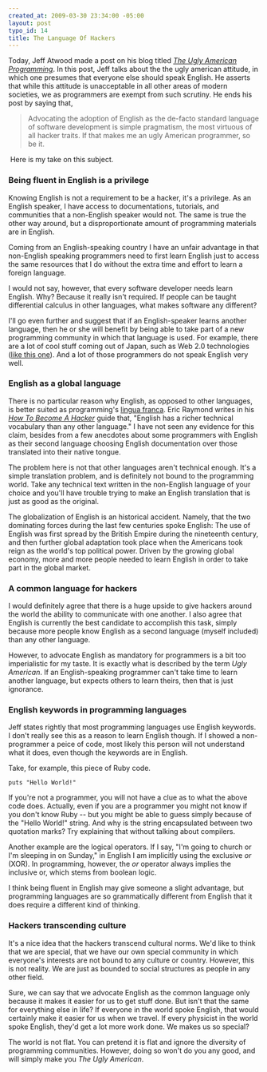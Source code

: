 ```yaml
--- 
created_at: 2009-03-30 23:34:00 -05:00
layout: post
typo_id: 14
title: The Language Of Hackers
---
```

<p>Today, Jeff Atwood made a post on his blog titled <a href="http://www.codinghorror.com/blog/archives/001248.html"><em>The Ugly American Programming</em></a>. In this post, Jeff talks about the the ugly american attitude, in which one presumes that everyone else should speak English. He asserts that while this attitude is unacceptable in all other areas of modern societies, we as programmers are exempt from such scrutiny. He ends his post by saying that,</p>
<blockquote>Advocating the adoption of English as the de-facto standard language of software development is simple pragmatism, the most virtuous of all hacker traits. If that makes me an ugly American programmer, so be it. </blockquote>
<p>&nbsp;Here is my take on this subject.</p>
<h3><strong>Being fluent in English is a privilege</strong></h3>
<p>Knowing English is not a requirement to be a hacker, it's a privilege. As an English speaker, I have access to documentations, tutorials, and communities that a non-English speaker would not. The same is true the other way around, but a disproportionate amount of programming materials are in English.</p>
<p>Coming from an English-speaking country I have an unfair advantage in that non-English speaking programmers need to first learn English just to access the same resources that I do without the extra time and effort to learn a foreign language.</p>
<p>I would not say, however, that every software developer needs learn English. Why? Because it really isn't required. If people can be taught differential calculus in other languages, what makes software any different?</p>
<p>I'll go even further and suggest that if an English-speaker learns another language, then he or she will benefit by being able to take part of a new programming community in which that language is used. For example, there are a lot of cool stuff coming out of Japan, such as Web 2.0 technologies (<a href="http://gyu.que.jp/jscloth/miku.html">like this one</a>). And a lot of those programmers do not speak English very well.</p>
<h3>English as a global language</h3>
<p>There is no particular reason why English, as opposed to other languages, is better suited as programming's <a href="http://dictionary.reference.com/browse/lingua%20franca">lingua franca</a>. Eric Raymond writes in his <a href="http://www.catb.org/~esr/faqs/hacker-howto.html#skills4"><em>How To Become A Hacker</em></a> guide that, "English has a richer technical vocabulary than any other language." I have not seen any evidence for this claim, besides from a few anecdotes about some programmers with English as their second language choosing English documentation over those translated into their native tongue.</p>
<p>The problem here is not that other languages aren't technical enough. It's a simple translation problem, and is definitely not bound to the programming world. Take any technical text written in the non-English language of your choice and you'll have trouble trying to make an English translation that is just as good as the original.</p>
<p>The globalization of English is an historical accident. Namely, that the two dominating forces during the last few centuries spoke English: The use of English was first spread by the British Empire during the nineteenth century, and then further global adaptation took place when the Americans took reign as the world's top political power. Driven by the growing global economy, more and more people needed to learn English in order to take part in the global market.</p>
<h3>A common language for hackers</h3>
<p>I would definitely agree that there is a huge upside to give hackers around the world the ability to communicate with one another. I also agree that English is currently the best candidate to accomplish this task, simply because more people know English as a second language (myself included) than any other language.</p>
<p>However, to advocate English as mandatory for programmers is a bit too imperialistic for my taste. It is exactly what is described by the term <em>Ugly American</em>. If an English-speaking programmer can't take time to learn another language, but expects others to learn theirs, then that is just ignorance.</p>
<h3>English keywords in programming languages</h3>
<p>Jeff states rightly that most programming languages use English keywords. I don't really see this as a reason to learn English though. If I showed a non-programmer a peice of code, most likely this person will not understand what it does, even though the keywords are in English.</p>
<p>Take, for example, this piece of Ruby code.</p>

	puts "Hello World!"

<p>If you're not a programmer, you will not have a clue as to what the above code does. Actually, even if you are a programmer you might not know if you don't know Ruby -- but you might be able to guess simply because of the "Hello World!" string. And why is the string encapsulated between two quotation marks? Try explaining that without talking about compilers.</p>
<p>Another example are the logical operators. If I say, "I'm going to church or I'm sleeping in on Sunday," in English I am implicitly using the exclusive <em>or</em> (XOR). In programming, however, the <em>or</em> operator always implies the inclusive or, which stems from boolean logic.</p>
<p>I think being fluent in English may give someone a slight advantage, but programming languages are so grammatically different from English that it does require a different kind of thinking.</p>
<h3>Hackers transcending culture</h3>
<p>It's a nice idea that the hackers transcend cultural norms. We'd like to think that we are special, that we have our own special community in which everyone's interests are not bound to any culture or country. However, this is not reality. We are just as bounded to social structures as people in any other field.</p>
<p>Sure, we can say that we advocate English as the common language only because it makes it easier for us to get stuff done. But isn't that the same for everything else in life? If everyone in the world spoke English, that would certainly make it easier for us when we travel. If every physicist in the world spoke English, they'd get a lot more work done. We makes us so special?</p>
<p>The world is not flat. You can pretend it is flat and ignore the diversity of programming communities. However, doing so won't do you any good, and will simply make you <em>The Ugly American</em>.</p>
